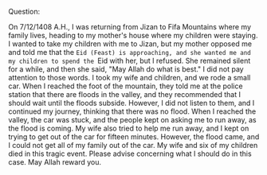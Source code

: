 Question: 

On 7/12/1408 A.H., I was returning from Jizan to Fifa Mountains where my family lives, heading to my mother's house where my children were staying. I wanted to take my children with me to Jizan, but my mother opposed me and told me that the `Eid (Feast) is approaching, and she wanted me and my children to spend the `Eid with her, but I refused. She remained silent for a while, and then she said, "May Allah do what is best." I did not pay attention to those words. I took my wife and children, and we rode a small car. When I reached the foot of the mountain, they told me at the police station that there are floods in the valley, and they recommended that I should wait until the floods subside. However, I did not listen to them, and I continued my journey, thinking that there was no flood. When I reached the valley, the car was stuck, and the people kept on asking me to run away, as the flood is coming. My wife also tried to help me run away, and I kept on trying to get out of the car for fifteen minutes. However, the flood came, and I could not get all of my family out of the car. My wife and six of my children died in this tragic event. Please advise concerning what I should do in this case. May Allah reward you.
